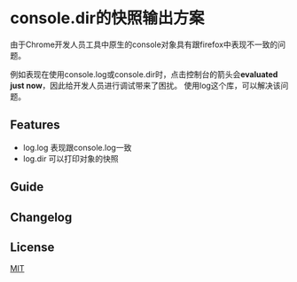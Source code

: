 console.dir的快照输出方案
==========================

由于Chrome开发人员工具中原生的console对象具有跟firefox中表现不一致的问题。

例如表现在使用console.log或console.dir时，点击控制台的箭头会**evaluated just now**，因此给开发人员进行调试带来了困扰。
使用log这个库，可以解决该问题。

## Features

* log.log 表现跟console.log一致
* log.dir 可以打印对象的快照


## Guide

## Changelog

## License
[MIT](http://opensource.org/licenses/MIT)

